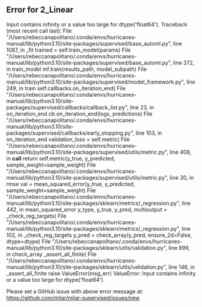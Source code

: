 ## Error for 2_Linear

Input contains infinity or a value too large for dtype('float64').
Traceback (most recent call last):
  File "/Users/rebeccanapolitano/.conda/envs/hurricanes-manual/lib/python3.10/site-packages/supervised/base_automl.py", line 1087, in _fit
    trained = self.train_model(params)
  File "/Users/rebeccanapolitano/.conda/envs/hurricanes-manual/lib/python3.10/site-packages/supervised/base_automl.py", line 372, in train_model
    mf.train(results_path, model_subpath)
  File "/Users/rebeccanapolitano/.conda/envs/hurricanes-manual/lib/python3.10/site-packages/supervised/model_framework.py", line 249, in train
    self.callbacks.on_iteration_end(
  File "/Users/rebeccanapolitano/.conda/envs/hurricanes-manual/lib/python3.10/site-packages/supervised/callbacks/callback_list.py", line 23, in on_iteration_end
    cb.on_iteration_end(logs, predictions)
  File "/Users/rebeccanapolitano/.conda/envs/hurricanes-manual/lib/python3.10/site-packages/supervised/callbacks/early_stopping.py", line 103, in on_iteration_end
    validation_loss = self.metric(
  File "/Users/rebeccanapolitano/.conda/envs/hurricanes-manual/lib/python3.10/site-packages/supervised/utils/metric.py", line 408, in __call__
    return self.metric(y_true, y_predicted, sample_weight=sample_weight)
  File "/Users/rebeccanapolitano/.conda/envs/hurricanes-manual/lib/python3.10/site-packages/supervised/utils/metric.py", line 30, in rmse
    val = mean_squared_error(y_true, y_predicted, sample_weight=sample_weight)
  File "/Users/rebeccanapolitano/.conda/envs/hurricanes-manual/lib/python3.10/site-packages/sklearn/metrics/_regression.py", line 442, in mean_squared_error
    y_type, y_true, y_pred, multioutput = _check_reg_targets(
  File "/Users/rebeccanapolitano/.conda/envs/hurricanes-manual/lib/python3.10/site-packages/sklearn/metrics/_regression.py", line 102, in _check_reg_targets
    y_pred = check_array(y_pred, ensure_2d=False, dtype=dtype)
  File "/Users/rebeccanapolitano/.conda/envs/hurricanes-manual/lib/python3.10/site-packages/sklearn/utils/validation.py", line 899, in check_array
    _assert_all_finite(
  File "/Users/rebeccanapolitano/.conda/envs/hurricanes-manual/lib/python3.10/site-packages/sklearn/utils/validation.py", line 146, in _assert_all_finite
    raise ValueError(msg_err)
ValueError: Input contains infinity or a value too large for dtype('float64').


Please set a GitHub issue with above error message at: https://github.com/mljar/mljar-supervised/issues/new


